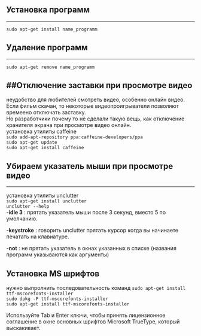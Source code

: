 
## Установка программ
---------------------------------

`sudo apt-get install name_programm`

## Удаление программ
---
`sudo apt-get remove name_programm` 

##Отключение заставки при просмотре видео
----------------------------------------
 неудобство для любителей смотреть видео, особенно онлайн видео.    
 Если фильм скачан, то некоторые видеопроигрыватели позволяют времеено отключать заставку.   
 Но разработчики почему то не сделали такую вещь, как отключение хранителя экрана при просмотре видео онлайн.  
установка утилиты caffeine   
`sudo add-apt-repository ppa:caffeine-developers/ppa`     
 `sudo apt-get update `    
 `sudo apt-get install caffeine`
 
## Убираем указатель мыши при просмотре видео
 ----------------------------------------
 
 установка утилиты unclutter   
 `sudo apt-get install unclutter`     
  `unclutter --help `    
  **-idle 3** : прятать указатель мыши после 3 секунд, вместо 5 по умолчанию.        
   
   **-keystroke** : говорить unclutter прятать курсор когда вы начинаете печатать на клавиатуре.          
   
   **-not** : не прятать указатель в окнах указанных в списке (названия программ указываются как аргументы)       
   
## Установка MS шрифтов

нужно выпролнить последовательность команд
`sudo apt-get install ttf-mscorefonts-installer`    
`sudo dpkg -P ttf-mscorefonts-installer`    
`sudo apt-get install ttf-mscorefonts-installer`    

Используйте Tab и Enter ключи, чтобы принять лицензионное соглашение в 
окне основных шрифтов Microsoft TrueType, который выскакивает.